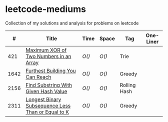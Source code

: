 # leetcode-mediums
Collection of my solutions and analysis for problems on leetcode

| # | Title | Time | Space | Tag          | One-Liner |
|---| ----- | ---- | ----- |--------------| --- |
|421| [Maximum XOR of Two Numbers in an Array](https://leetcode.com/problems/maximum-xor-of-two-numbers-in-an-array/)| _O()_ | _O()_ | Trie         | |
|1642| [Furthest Building You Can Reach](https://leetcode.com/problems/furthest-building-you-can-reach/)| _O()_ | _O()_ | Greedy         | |
|2156| [Find Substring With Given Hash Value](https://leetcode.com/problems/maximum-xor-of-two-numbers-in-an-array/)| _O()_ | _O()_ | Rolling Hash | |
|2311| [Longest Binary Subsequence Less Than or Equal to K](https://leetcode.com/problems/longest-binary-subsequence-less-than-or-equal-to-k/)| _O()_ | _O()_ | Greedy       | |
